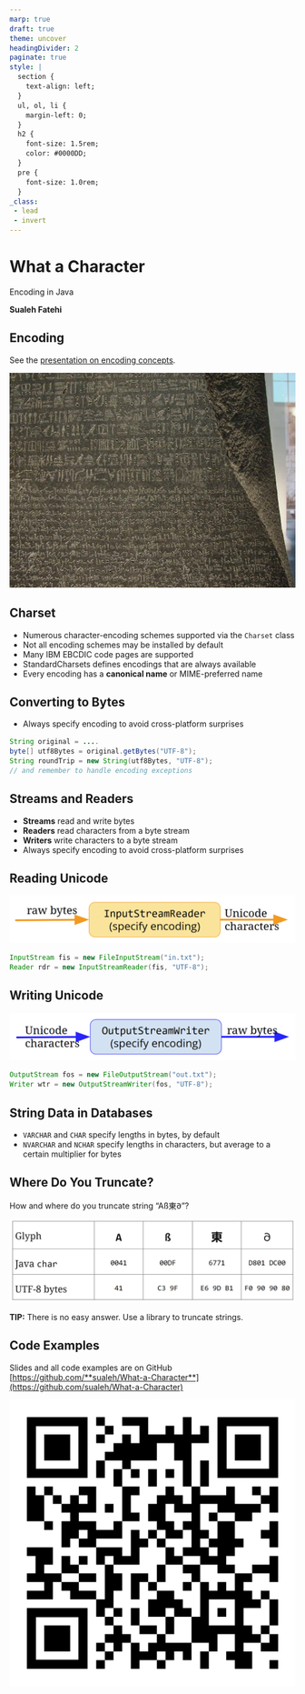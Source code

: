 ```yaml
---
marp: true
draft: true
theme: uncover
headingDivider: 2
paginate: true
style: |
  section {
    text-align: left;
  }
  ul, ol, li {
    margin-left: 0;
  }
  h2 {
    font-size: 1.5rem;
    color: #0000DD;
  }
  pre {
    font-size: 1.0rem;
  }
_class:
 - lead
 - invert
---
```


# What a Character

Encoding in Java

**Sualeh Fatehi**



## Encoding 

See the [presentation on encoding concepts](https://sualeh.github.io/What-a-Character/what-a-character-encoding.pdf).

![bg right opacity:.5](../common/rosetta-stone.jpg "Rosetta Stone")



## Charset

- Numerous character-encoding schemes supported via the `Charset` class
- Not all encoding schemes may be installed by default
- Many IBM EBCDIC code pages are supported
- StandardCharsets defines encodings that are always available
- Every encoding has a **canonical name** or MIME-preferred name


## Converting to Bytes

- Always specify encoding to avoid cross-platform surprises

```java
String original = ....
byte[] utf8Bytes = original.getBytes("UTF-8");
String roundTrip = new String(utf8Bytes, "UTF-8");
// and remember to handle encoding exceptions
```

## Streams and Readers

- **Streams** read and write bytes
- **Readers** read characters from a byte stream
- **Writers** write characters to a byte stream
- Always specify encoding to avoid cross-platform surprises


## Reading Unicode

![width:1200](reader.png "Reader")

```java
InputStream fis = new FileInputStream("in.txt");
Reader rdr = new InputStreamReader(fis, "UTF-8");
```

## Writing Unicode

![width:1200](writer.png "Writer")

```java
OutputStream fos = new FileOutputStream("out.txt");
Writer wtr = new OutputStreamWriter(fos, "UTF-8");
```


## String Data in Databases

- `VARCHAR` and `CHAR` specify lengths in bytes, by default
- `NVARCHAR` and `NCHAR` specify lengths in characters, but average to a certain multiplier for bytes


## Where Do You Truncate?

How and where do you truncate string “Aß東𐐀”? 

![width:1100](truncate.png "Truncate")

**TIP:** There is no easy answer. Use a library to truncate strings.


## Code Examples

Slides and all code examples are on GitHub
[https://github.com/**sualeh/What-a-Character**](https://github.com/sualeh/What-a-Character)

![width:300](../common/qr-code.png "QR Code")

